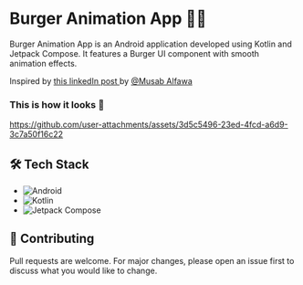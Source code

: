 # Burger Animation App 🍔✨

Burger Animation App is an Android application developed using Kotlin and Jetpack Compose. It features a Burger UI component with smooth animation effects.

Inspired by [this linkedIn post ](https://www.linkedin.com/feed/update/urn:li:activity:7220466459225796608?utm_source=share&utm_medium=member_desktop&rcm=ACoAAAgdQGwBqSnF9B2KEZtEyl1KP2nuiPdoeW0) by [@Musab Alfawa](https://www.linkedin.com/in/domussab/)

### This is how it looks 📸

https://github.com/user-attachments/assets/3d5c5496-23ed-4fcd-a6d9-3c7a50f16c22

## 🛠️ Tech Stack

- ![Android](https://img.shields.io/badge/Android-3DDC84?logo=android&logoColor=white)
- ![Kotlin](https://img.shields.io/badge/Kotlin-0095D5?&logo=kotlin&logoColor=white)
- ![Jetpack Compose](https://img.shields.io/badge/Jetpack%20Compose-01A9DB)


## 🤝 Contributing

Pull requests are welcome. For major changes, please open an issue first to discuss what you would like to change.

